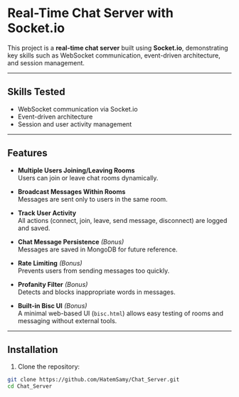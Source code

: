 # Real-Time Chat Server with Socket.io

This project is a **real-time chat server** built using **Socket.io**, demonstrating key skills such as WebSocket communication, event-driven architecture, and session management.

---

## Skills Tested

- WebSocket communication via Socket.io  
- Event-driven architecture  
- Session and user activity management  

---

## Features

- **Multiple Users Joining/Leaving Rooms**  
  Users can join or leave chat rooms dynamically.

- **Broadcast Messages Within Rooms**  
  Messages are sent only to users in the same room.

- **Track User Activity**  
  All actions (connect, join, leave, send message, disconnect) are logged and saved.

- **Chat Message Persistence** *(Bonus)*  
  Messages are saved in MongoDB for future reference.

- **Rate Limiting** *(Bonus)*  
  Prevents users from sending messages too quickly.

- **Profanity Filter** *(Bonus)*  
  Detects and blocks inappropriate words in messages.

- **Built-in Bisc UI** *(Bonus)*  
  A minimal web-based UI (`bisc.html`) allows easy testing of rooms and messaging without external tools.

---

## Installation

1. Clone the repository:

```bash
git clone https://github.com/HatemSamy/Chat_Server.git
cd Chat_Server
